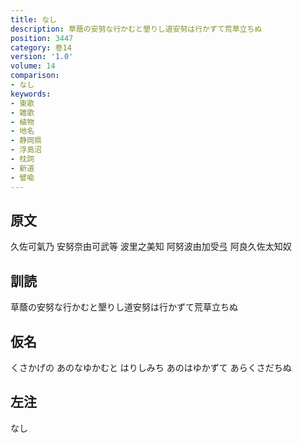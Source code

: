 ```yaml
---
title: なし
description: 草蔭の安努な行かむと墾りし道安努は行かずて荒草立ちぬ
position: 3447
category: 巻14
version: '1.0'
volume: 14
comparison:
- なし
keywords:
- 東歌
- 雑歌
- 植物
- 地名
- 静岡県
- 浮島沼
- 枕詞
- 新道
- 譬喩
---
```


## 原文

久佐可氣乃 安努奈由可武等 波里之美知 阿努波由加受弖 阿良久佐太知奴

## 訓読

草蔭の安努な行かむと墾りし道安努は行かずて荒草立ちぬ

## 仮名

くさかげの あのなゆかむと はりしみち あのはゆかずて あらくさだちぬ

## 左注

なし
